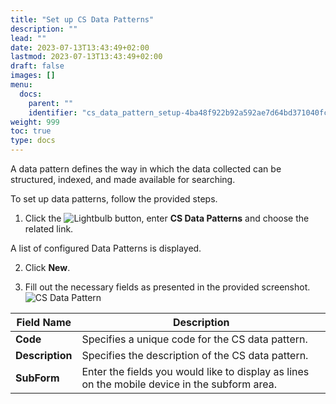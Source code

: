 ```yaml
---
title: "Set up CS Data Patterns"
description: ""
lead: ""
date: 2023-07-13T13:43:49+02:00
lastmod: 2023-07-13T13:43:49+02:00
draft: false
images: []
menu:
  docs:
    parent: ""
    identifier: "cs_data_pattern_setup-4ba48f922b92a592ae7d64bd371040fc"
weight: 999
toc: true
type: docs
---
```


A data pattern defines the way in which the data collected can be structured, indexed, and made available for searching. 

To set up data patterns, follow the provided steps.

1. Click the ![Lightbulb](Lightbulb_icon.PNG) button, enter **CS Data Patterns** and choose the related link.        

  A list of configured Data Patterns is displayed.              
 
2. Click **New**.

3. Fill out the necessary fields as presented in the provided screenshot.     
   ![CS Data Pattern](CS-Data-Pattern.JPG)

| Field Name      | Description |
| ----------- | ----------- |
| **Code**   | Specifies a unique code for the CS data pattern.     |
| **Description**   | Specifies the description of the CS data pattern.      |
| **SubForm**  | Enter the fields you would like to display as lines on the mobile device in the subform area. |